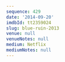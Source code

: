 ```yaml
---
sequence: 429
date: '2014-09-20'
imdbId: tt2359024
slug: blue-ruin-2013
venue: null
venueNotes: null
medium: Netflix
mediumNotes: null
---
```


